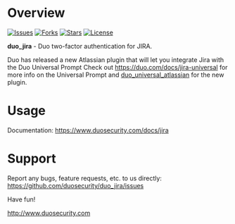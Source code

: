 # Overview

[![Issues](https://img.shields.io/github/issues/duosecurity/duo_jira)](https://github.com/duosecurity/duo_jira/issues)
[![Forks](https://img.shields.io/github/forks/duosecurity/duo_jira)](https://github.com/duosecurity/duo_jira/network/members)
[![Stars](https://img.shields.io/github/stars/duosecurity/duo_jira)](https://github.com/duosecurity/duo_jira/stargazers)
[![License](https://img.shields.io/badge/License-View%20License-orange)](https://github.com/duosecurity/duo_jira/blob/master/LICENSE)

**duo_jira** - Duo two-factor authentication for JIRA.

Duo has released a new Atlassian plugin that will let you integrate Jira with the Duo Universal Prompt
Check out https://duo.com/docs/jira-universal for more info on the Universal Prompt and [duo_universal_atlassian](https://github.com/duosecurity/duo_universal_atlassian) for the new plugin.

# Usage

Documentation: <https://www.duosecurity.com/docs/jira>

# Support

Report any bugs, feature requests, etc. to us directly:
<https://github.com/duosecurity/duo_jira/issues>

Have fun!

<http://www.duosecurity.com>
